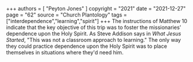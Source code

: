 +++
authors = [
  "Peyton Jones"
]
copyright = "2021"
date = "2021-12-27"
page = "62"
source = "Church Plantology"
tags = ["interdependence","learning","spirit"]
+++
The instructions of Matthew 10 indicate that the key objective of this trip was to foster the missionaries' dependence upon the Holy Spirit. As Steve Addison says in _What Jesus Started_, "This was not a classroom approach to learning." The only way they could practice dependence upon the Holy Spirit was to place themselves in situations where they'd need him.
